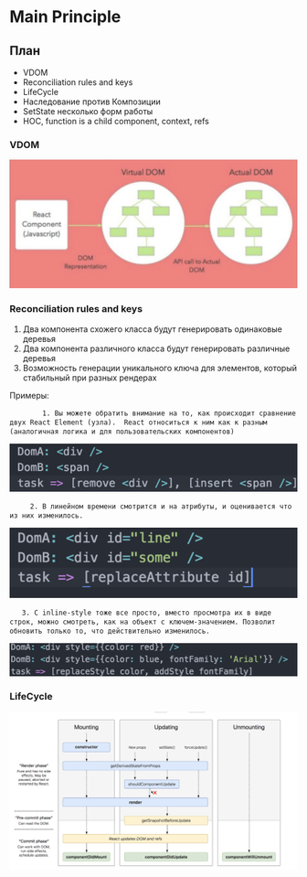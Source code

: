 #  Main Principle 

## План
 * VDOM
 * Reconciliation rules and keys
 * LifeCycle
 * Наследование против Композиции
 * SetState несколько форм работы
 * HOC, function is a child component, context, refs

 ### VDOM
 ![VDOM React!](images/vdom.png)

### Reconciliation rules and keys
   1. Два компонента схожего класса будут генерировать одинаковые деревья
   2. Два компонента различного класса будут генерировать различные деревья
   3. Возможность генерации уникального ключа для элементов, который стабильный при разных рендерах

   Примеры:
```
        1. Вы можете обратить внимание на то, как происходит сравнение двух React Element (узла).  React относиться к ним как к разным (аналогичная логика и для пользовательских компонентов)
```
![diff elements!](images/diffElements.png)
```
     2. В линейном времени смотрится и на атрибуты, и оценивается что из них изменилось.
```
![attributes!](images/attributes.png)
```
   3. С inline-style тоже все просто, вместо просмотра их в виде строк, можно смотреть, как на объект с ключем-значением. Позволит обновить только то, что действительно изменилось.
```
![styles!](images/styles.png)


 ### LifeCycle

 ![LifeCycle React!](images/lifecycle.png)
